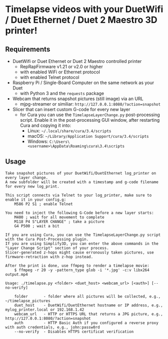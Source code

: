 # Timelapse videos with your DuetWifi / Duet Ethernet / Duet 2 Maestro 3D printer!

## Requirements

  * DuetWifi or Duet Ethernet or Duet 2 Maestro controlled printer
    - RepRapFirmware v1.21 or v2.0 or higher
    - with enabled WiFi or Ethernet protocol
    - with enabled Telnet protocol
  * Raspberry Pi / Single-Board Computer on the same network as your Duet
    - with Python 3 and the `requests` package
  * Webcam that returns snapshot pictures (still image) via an URL
    - mjpg-streamer or similiar: `http://127.0.0.1:8080/?action=snapshot`
  * Slicer that can insert custom G-code for every new layer
    - for Cura you can use the `TimelapseLayerChange.py` post-processing script. Enable it in the post-processing GUI window, after restarting Cura and copying it into:
      - Linux: `~/.local/share/cura/3.4/scripts`
      - macOS: `~/Library/Application Support/cura/3.4/scripts`
      - Windows: `C:\Users\<username>\AppData\Roaming\cura\3.4\scripts`

## Usage
```
Take snapshot pictures of your DuetWifi/DuetEthernet log_printer on every layer change.
A new subfolder will be created with a timestamp and g-code filename for every new log_print.

This script connects via Telnet to your log_printer, make sure to enable it in your config.g:
    M586 P2 S1 ; enable Telnet

You need to inject the following G-Code before a new layer starts:
    M400 ; wait for all movement to complete
    M118 P4 S"LAYER CHANGE" ; take a picture
    G4 P500 ; wait a bit

If you are using Cura, you can use the TimelapseLayerChange.py script with the Cura Post-Processing plugin.
If you are using Simplify3D, you can enter the above commands in the "Layer Change Script" section of your process.
Slicer-generated z-hops might cause erronously taken pictures, use firmware-retraction with z-hop instead.

After the print is done, use ffmpeg to render a timelapse movie:
    $ ffmpeg -r 20 -y -pattern_type glob -i '*.jpg' -c:v libx264 output.mp4

Usage: ./timelapse.py <folder> <duet_host> <webcam_url> [<auth>] [--no-verify]

    folder       - folder where all pictures will be collected, e.g., ~/timelapse_pictures
    duet_host    - DuetWifi/DuetEthernet hostname or IP address, e.g., mylog_printer.local or 192.168.1.42
    webcam_url   - HTTP or HTTPS URL that returns a JPG picture, e.g., http://127.0.0.1:8080/?action=snapshot
    auth         - HTTP Basic Auth if you configured a reverse proxy with auth credentials, e.g., john:passw0rd
    --no-verify  - Disables HTTPS certificat verification
```
